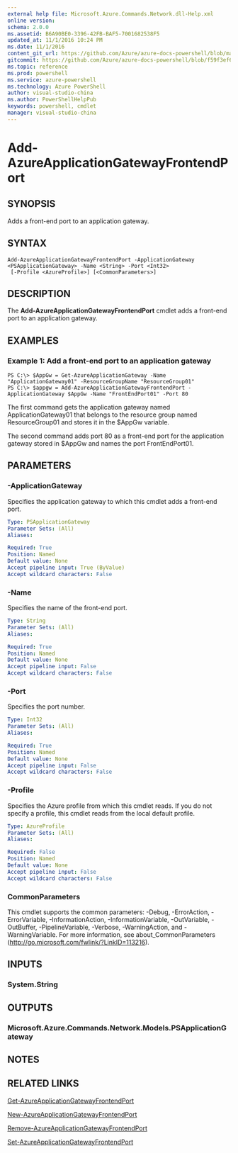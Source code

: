 ```yaml
---
external help file: Microsoft.Azure.Commands.Network.dll-Help.xml
online version: 
schema: 2.0.0
ms.assetid: B6A90BE0-3396-42FB-BAF5-7001682538F5
updated_at: 11/1/2016 10:24 PM
ms.date: 11/1/2016
content_git_url: https://github.com/Azure/azure-docs-powershell/blob/master/azureps-cmdlets-docs/ResourceManager/AzureRM.Network/v0.9.8/Add-AzureApplicationGatewayFrontendPort.md
gitcommit: https://github.com/Azure/azure-docs-powershell/blob/f59f3ef60bc592383812213e69fd77ba950759ed/azureps-cmdlets-docs/ResourceManager/AzureRM.Network/v0.9.8/Add-AzureApplicationGatewayFrontendPort.md
ms.topic: reference
ms.prod: powershell
ms.service: azure-powershell
ms.technology: Azure PowerShell
author: visual-studio-china
ms.author: PowerShellHelpPub
keywords: powershell, cmdlet
manager: visual-studio-china
---
```


# Add-AzureApplicationGatewayFrontendPort

## SYNOPSIS
Adds a front-end port to an application gateway.

## SYNTAX

```
Add-AzureApplicationGatewayFrontendPort -ApplicationGateway <PSApplicationGateway> -Name <String> -Port <Int32>
 [-Profile <AzureProfile>] [<CommonParameters>]
```

## DESCRIPTION
The **Add-AzureApplicationGatewayFrontendPort** cmdlet adds a front-end port to an application gateway.

## EXAMPLES

### Example 1: Add a front-end port to an application gateway
```
PS C:\> $AppGw = Get-AzureApplicationGateway -Name "ApplicationGateway01" -ResourceGroupName "ResourceGroup01"
PS C:\> $appgw = Add-AzureApplicationGatewayFrontendPort -ApplicationGateway $AppGw -Name "FrontEndPort01" -Port 80
```

The first command gets the application gateway named ApplicationGateway01 that belongs to the resource group named ResourceGroup01 and stores it in the $AppGw variable.

The second command adds port 80 as a front-end port for the application gateway stored in $AppGw and names the port FrontEndPort01.

## PARAMETERS

### -ApplicationGateway
Specifies the application gateway to which this cmdlet adds a front-end port.

```yaml
Type: PSApplicationGateway
Parameter Sets: (All)
Aliases: 

Required: True
Position: Named
Default value: None
Accept pipeline input: True (ByValue)
Accept wildcard characters: False
```

### -Name
Specifies the name of the front-end port.

```yaml
Type: String
Parameter Sets: (All)
Aliases: 

Required: True
Position: Named
Default value: None
Accept pipeline input: False
Accept wildcard characters: False
```

### -Port
Specifies the port number.

```yaml
Type: Int32
Parameter Sets: (All)
Aliases: 

Required: True
Position: Named
Default value: None
Accept pipeline input: False
Accept wildcard characters: False
```

### -Profile
Specifies the Azure profile from which this cmdlet reads.
If you do not specify a profile, this cmdlet reads from the local default profile.

```yaml
Type: AzureProfile
Parameter Sets: (All)
Aliases: 

Required: False
Position: Named
Default value: None
Accept pipeline input: False
Accept wildcard characters: False
```

### CommonParameters
This cmdlet supports the common parameters: -Debug, -ErrorAction, -ErrorVariable, -InformationAction, -InformationVariable, -OutVariable, -OutBuffer, -PipelineVariable, -Verbose, -WarningAction, and -WarningVariable. For more information, see about_CommonParameters (http://go.microsoft.com/fwlink/?LinkID=113216).

## INPUTS

### System.String

## OUTPUTS

### Microsoft.Azure.Commands.Network.Models.PSApplicationGateway

## NOTES

## RELATED LINKS

[Get-AzureApplicationGatewayFrontendPort](xref:ResourceManager/AzureRM.Network/v0.9.8/Get-AzureApplicationGatewayFrontendPort.md)

[New-AzureApplicationGatewayFrontendPort](xref:ResourceManager/AzureRM.Network/v0.9.8/New-AzureApplicationGatewayFrontendPort.md)

[Remove-AzureApplicationGatewayFrontendPort](xref:ResourceManager/AzureRM.Network/v0.9.8/Remove-AzureApplicationGatewayFrontendPort.md)

[Set-AzureApplicationGatewayFrontendPort](xref:ResourceManager/AzureRM.Network/v0.9.8/Set-AzureApplicationGatewayFrontendPort.md)


